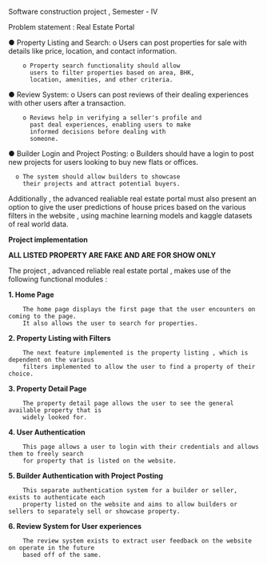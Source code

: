 Software construction project , Semester - IV

Problem statement : Real Estate Portal

● Property Listing and Search:
        o Users can post properties for sale with details
          like price, location, and contact information.
          
        o Property search functionality should allow
          users to filter properties based on area, BHK,
          location, amenities, and other criteria.

● Review System:
        o Users can post reviews of their dealing
          experiences with other users after a transaction.

        o Reviews help in verifying a seller's profile and
          past deal experiences, enabling users to make
          informed decisions before dealing with
          someone.

● Builder Login and Project Posting:
      o Builders should have a login to post new
        projects for users looking to buy new flats or
        offices.

      o The system should allow builders to showcase
        their projects and attract potential buyers.

Additionally , the advanced realiable real estate portal must
also present an option to give the user predictions of house
prices based on the various filters in the website , using
machine learning models and kaggle datasets of real world
data.

**Project implementation**

**ALL LISTED PROPERTY ARE FAKE AND ARE FOR SHOW ONLY**

The project , advanced reliable real estate portal , makes use of the following functional 
modules :

**1. Home Page**

        The home page displays the first page that the user encounters on coming to the page. 
        It also allows the user to search for properties.

**2. Property Listing with Filters**

        The next feature implemented is the property listing , which is dependent on the various 
        filters implemented to allow the user to find a property of their choice.

**3. Property Detail Page**

        The property detail page allows the user to see the general available property that is 
        widely looked for.

**4. User Authentication**

        This page allows a user to login with their credentials and allows them to freely search 
        for property that is listed on the website.

**5. Builder Authentication with Project Posting**

        This separate authentication system for a builder or seller, exists to authenticate each 
        property listed on the website and aims to allow builders or sellers to separately sell or showcase property.

**6. Review System for User experiences**

        The review system exists to extract user feedback on the website on operate in the future 
        based off of the same.
